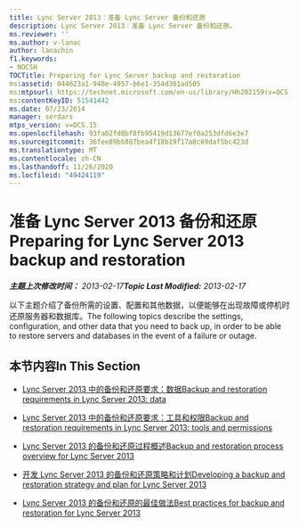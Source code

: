 ```yaml
---
title: Lync Server 2013：准备 Lync Server 备份和还原
description: Lync Server 2013：准备 Lync Server 备份和还原。
ms.reviewer: ''
ms.author: v-lanac
author: lanachin
f1.keywords:
- NOCSH
TOCTitle: Preparing for Lync Server backup and restoration
ms:assetid: 044623a1-948e-4957-b6e1-354d301ad505
ms:mtpsurl: https://technet.microsoft.com/en-us/library/Hh202159(v=OCS.15)
ms:contentKeyID: 51541442
ms.date: 07/23/2014
manager: serdars
mtps_version: v=OCS.15
ms.openlocfilehash: 93fa02fd0bf8fb95419d13677ef0a253dfd6e3e7
ms.sourcegitcommit: 36fee89bb887bea4f18b19f17a8c69daf5bc423d
ms.translationtype: MT
ms.contentlocale: zh-CN
ms.lasthandoff: 11/26/2020
ms.locfileid: "49424119"
---
```

# <a name="preparing-for-lync-server-2013-backup-and-restoration"></a><span data-ttu-id="d0be8-103">准备 Lync Server 2013 备份和还原</span><span class="sxs-lookup"><span data-stu-id="d0be8-103">Preparing for Lync Server 2013 backup and restoration</span></span>

<div data-xmlns="http://www.w3.org/1999/xhtml">

<div class="topic" data-xmlns="http://www.w3.org/1999/xhtml" data-msxsl="urn:schemas-microsoft-com:xslt" data-cs="https://msdn.microsoft.com/">

<div data-asp="https://msdn2.microsoft.com/asp">



</div>

<div id="mainSection">

<div id="mainBody"><span data-ttu-id="d0be8-104">

<span> </span></span><span class="sxs-lookup"><span data-stu-id="d0be8-104">

<span> </span></span></span>

<span data-ttu-id="d0be8-105">_**主题上次修改时间：** 2013-02-17_</span><span class="sxs-lookup"><span data-stu-id="d0be8-105">_**Topic Last Modified:** 2013-02-17_</span></span>

<span data-ttu-id="d0be8-106">以下主题介绍了备份所需的设置、配置和其他数据，以便能够在出现故障或停机时还原服务器和数据库。</span><span class="sxs-lookup"><span data-stu-id="d0be8-106">The following topics describe the settings, configuration, and other data that you need to back up, in order to be able to restore servers and databases in the event of a failure or outage.</span></span>

<div>

## <a name="in-this-section"></a><span data-ttu-id="d0be8-107">本节内容</span><span class="sxs-lookup"><span data-stu-id="d0be8-107">In This Section</span></span>

  - [<span data-ttu-id="d0be8-108">Lync Server 2013 中的备份和还原要求：数据</span><span class="sxs-lookup"><span data-stu-id="d0be8-108">Backup and restoration requirements in Lync Server 2013: data</span></span>](lync-server-2013-backup-and-restoration-requirements-data.md)

  - [<span data-ttu-id="d0be8-109">Lync Server 2013 中的备份和还原要求：工具和权限</span><span class="sxs-lookup"><span data-stu-id="d0be8-109">Backup and restoration requirements in Lync Server 2013: tools and permissions</span></span>](lync-server-2013-backup-and-restoration-requirements-tools-and-permissions.md)

  - [<span data-ttu-id="d0be8-110">Lync Server 2013 的备份和还原过程概述</span><span class="sxs-lookup"><span data-stu-id="d0be8-110">Backup and restoration process overview for Lync Server 2013</span></span>](lync-server-2013-backup-and-restoration-process-overview.md)

  - [<span data-ttu-id="d0be8-111">开发 Lync Server 2013 的备份和还原策略和计划</span><span class="sxs-lookup"><span data-stu-id="d0be8-111">Developing a backup and restoration strategy and plan for Lync Server 2013</span></span>](lync-server-2013-developing-a-backup-and-restoration-strategy-and-plan.md)

  - [<span data-ttu-id="d0be8-112">Lync Server 2013 的备份和还原的最佳做法</span><span class="sxs-lookup"><span data-stu-id="d0be8-112">Best practices for backup and restoration for Lync Server 2013</span></span>](lync-server-2013-best-practices-for-backup-and-restoration.md)

<span data-ttu-id="d0be8-113"></div>

</div>

<span> </span>

</div>

</div>

</span><span class="sxs-lookup"><span data-stu-id="d0be8-113"></div>

</div>

<span> </span>

</div>

</div>

</span></span></div>

